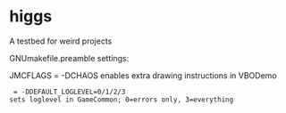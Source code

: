 # higgs
A testbed for weird projects

GNUmakefile.preamble settings:

JMCFLAGS = -DCHAOS
	enables extra drawing instructions in VBODemo

	 = -DDEFAULT_LOGLEVEL=0/1/2/3
	sets loglevel in GameCommon; 0=errors only, 3=everything
